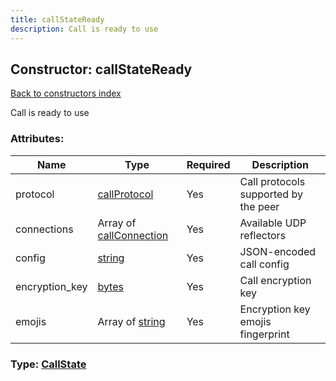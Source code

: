 ```yaml
---
title: callStateReady
description: Call is ready to use
---
```

## Constructor: callStateReady  
[Back to constructors index](index.md)



Call is ready to use

### Attributes:

| Name     |    Type       | Required | Description |
|----------|---------------|----------|-------------|
|protocol|[callProtocol](../types/callProtocol.md) | Yes|Call protocols supported by the peer|
|connections|Array of [callConnection](../constructors/callConnection.md) | Yes|Available UDP reflectors|
|config|[string](../types/string.md) | Yes|JSON-encoded call config|
|encryption\_key|[bytes](../types/bytes.md) | Yes|Call encryption key|
|emojis|Array of [string](../constructors/string.md) | Yes|Encryption key emojis fingerprint|



### Type: [CallState](../types/CallState.md)


